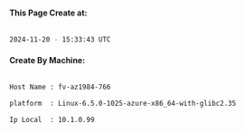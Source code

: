 
   
#### This Page Create at:

```bash

2024-11-20 - 15:33:43 UTC

```

#### Create By Machine:

```bash

Host Name : fv-az1984-766

platform  : Linux-6.5.0-1025-azure-x86_64-with-glibc2.35

Ip Local  : 10.1.0.99

```

